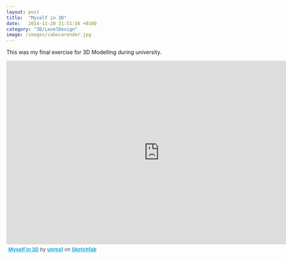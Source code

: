 ```yaml
---
layout: post
title:  "Myself in 3D"
date:   2014-11-20 21:51:56 +0100
category: "3D/LevelDesign"
image: /images/cabecarender.jpg
---
```


This was my final exercise for 3D Modelling during university.

<iframe width="800" height="480" src="https://sketchfab.com/models/ff0b124ca9b7428d8d404db36c341261/embed" frameborder="0" allowfullscreen mozallowfullscreen="true" webkitallowfullscreen="true" onmousewheel=""></iframe>

<p style="font-size: 13px; font-weight: normal; margin: 5px; color: #4A4A4A;">
    <a href="https://sketchfab.com/models/ff0b124ca9b7428d8d404db36c341261?utm_source=oembed&utm_medium=embed&utm_campaign=ff0b124ca9b7428d8d404db36c341261" target="_blank" style="font-weight: bold; color: #1CAAD9;">Myself in 3D</a>
    by <a href="https://sketchfab.com/unrea1?utm_source=oembed&utm_medium=embed&utm_campaign=ff0b124ca9b7428d8d404db36c341261" target="_blank" style="font-weight: bold; color: #1CAAD9;">unrea1</a>
    on <a href="https://sketchfab.com?utm_source=oembed&utm_medium=embed&utm_campaign=ff0b124ca9b7428d8d404db36c341261" target="_blank" style="font-weight: bold; color: #1CAAD9;">Sketchfab</a>
</p>
